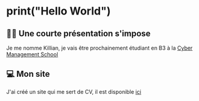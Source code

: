 # print("Hello World")

## 👨‍💻 Une courte présentation s'impose
Je me nomme Killian, je vais être prochainement étudiant en B3 à la [Cyber Management School](https://www.cyber-management-school.com/)

## 💻 Mon site 
J'ai créé un site qui me sert de CV, il est disponible [ici](https://kvrcybertechno.online/)
